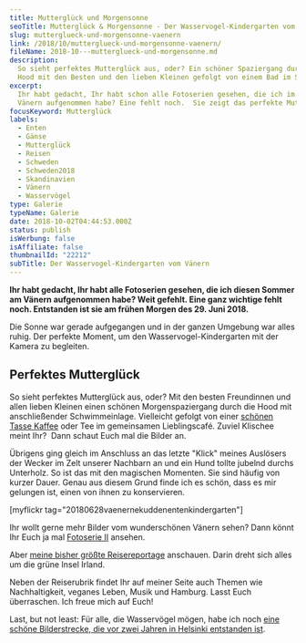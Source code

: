 ```yaml
---
title: Mutterglück und Morgensonne
seoTitle: Mutterglück & Morgensonne - Der Wasservogel-Kindergarten vom Vänern
slug: mutterglueck-und-morgensonne-vaenern
link: /2018/10/mutterglueck-und-morgensonne-vaenern/
fileName: 2018-10---mutterglueck-und-morgensonne.md
description:
  So sieht perfektes Mutterglück aus, oder? Ein schöner Spaziergang durch die
  Hood mit den Besten und den lieben Kleinen gefolgt von einem Bad im See.
excerpt:
  Ihr habt gedacht, Ihr habt schon alle Fotoserien gesehen, die ich im Juni am
  Vänern aufgenommen habe? Eine fehlt noch.  Sie zeigt das perfekte Mutterglück.
focusKeyword: Mutterglück
labels:
  - Enten
  - Gänse
  - Mutterglück
  - Reisen
  - Schweden
  - Schweden2018
  - Skandinavien
  - Vänern
  - Wasservögel
type: Galerie
typeName: Galerie
date: 2018-10-02T04:44:53.000Z
status: publish
isWerbung: false
isAffiliate: false
thumbnailId: "22212"
subTitle: Der Wasservogel-Kindergarten vom Vänern
---
```


<strong>Ihr habt gedacht, Ihr habt alle Fotoserien gesehen, die ich diesen
Sommer am Vänern aufgenommen habe? Weit gefehlt. Eine ganz wichtige fehlt noch.
Entstanden ist sie am frühen Morgen des 29. Juni 2018.</strong>

Die Sonne war gerade aufgegangen und in der ganzen Umgebung war alles ruhig. Der
perfekte Moment, um den Wasservogel-Kindergarten mit der Kamera zu begleiten.

## Perfektes Mutterglück

So sieht perfektes Mutterglück aus, oder? Mit den besten Freundinnen und allen
lieben Kleinen einen schönen Morgenspaziergang durch die Hood mit anschließender
Schwimmeinlage. Vielleicht gefolgt von einer
[schönen Tasse Kaffee](/2017/02/latte-macchiato-muttis/) oder Tee im gemeinsamen
Lieblingscafé. Zuviel Klischee meint Ihr?  Dann schaut Euch mal die Bilder an.

Übrigens ging gleich im Anschluss an das letzte "Klick" meines Auslösers der
Wecker im Zelt unserer Nachbarn an und ein Hund tollte jubelnd durchs Unterholz.
So ist das mit den magischen Momenten. Sie sind häufig von kurzer Dauer. Genau
aus diesem Grund finde ich es schön, dass es mir gelungen ist, einen von ihnen
zu konservieren.

[myflickr tag="20180628vaenernekuddenentenkindergarten"]

Ihr wollt gerne mehr Bilder vom wunderschönen Vänern sehen? Dann könnt Ihr Euch
ja mal [Fotoserie II](/2018/09/der-vaenern-am-abend/) ansehen.

Aber
[meine bisher größte Reisereportage](/2016/05/international-towel-day-einmal-im-jahr-ist-handtuchtag/)
anschauen. Darin dreht sich alles um die grüne Insel Irland.

Neben der Reiserubrik findet Ihr auf meiner Seite auch Themen wie
Nachhaltigkeit, veganes Leben, Musik und Hamburg. Lasst Euch überraschen. Ich
freue mich auf Euch!

Last, but not least: Für alle, die Wasservögel mögen, habe ich noch
[eine schöne Bilderstrecke, die vor zwei Jahren in Helsinki entstanden ist](/2016/08/gaense-helsinki/).
